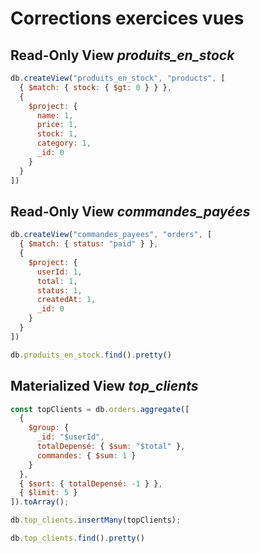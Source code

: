 # Corrections exercices vues

## Read-Only View *produits_en_stock*

```js
db.createView("produits_en_stock", "products", [
  { $match: { stock: { $gt: 0 } } },
  {
    $project: {
      name: 1,
      price: 1,
      stock: 1,
      category: 1,
      _id: 0
    }
  }
])
```

## Read-Only View *commandes_payées*

```js
db.createView("commandes_payees", "orders", [
  { $match: { status: "paid" } },
  {
    $project: {
      userId: 1,
      total: 1,
      status: 1,
      createdAt: 1,
      _id: 0
    }
  }
])
```

```js
db.produits_en_stock.find().pretty()
```

## Materialized View *top_clients*

```js
const topClients = db.orders.aggregate([
  {
    $group: {
      _id: "$userId",
      totalDepensé: { $sum: "$total" },
      commandes: { $sum: 1 }
    }
  },
  { $sort: { totalDepensé: -1 } },
  { $limit: 5 }
]).toArray();

db.top_clients.insertMany(topClients);
```

```js
db.top_clients.find().pretty()
```

<!-- ## Bonus - Automatisation (concept) -->